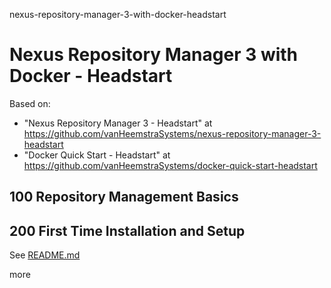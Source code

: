 nexus-repository-manager-3-with-docker-headstart
# Nexus Repository Manager 3 with Docker - Headstart

Based on:

- "Nexus Repository Manager 3 - Headstart" at https://github.com/vanHeemstraSystems/nexus-repository-manager-3-headstart
- "Docker Quick Start - Headstart" at https://github.com/vanHeemstraSystems/docker-quick-start-headstart

## 100 Repository Management Basics

## 200 First Time Installation and Setup

See [README.md](./200/README.md)


more
